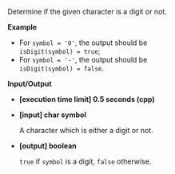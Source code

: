 
Determine if the given character is a digit or not.

**Example**

-   For  `symbol = '0'`, the output should be  
    `isDigit(symbol) = true`;
-   For  `symbol = '-'`, the output should be  
    `isDigit(symbol) = false`.

**Input/Output**

-   **\[execution time limit\] 0.5 seconds (cpp)**
    
-   **\[input\] char symbol**
    
    A character which is either a digit or not.
    
-   **\[output\] boolean**
    
    `true`  if  `symbol`  is a digit,  `false`  otherwise.